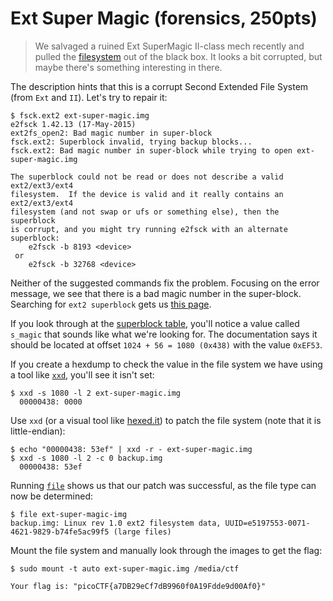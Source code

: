 # Ext Super Magic (forensics, 250pts)

> We salvaged a ruined Ext SuperMagic II-class mech recently and pulled the
> [filesystem](./assets/ext-super-magic.tar.gz) out of the black box. It looks a bit corrupted, but maybe there's
> something interesting in there.

The description hints that this is a corrupt Second Extended File System (from `Ext` and `II`).  Let's try to repair it:

```
$ fsck.ext2 ext-super-magic.img
e2fsck 1.42.13 (17-May-2015)
ext2fs_open2: Bad magic number in super-block
fsck.ext2: Superblock invalid, trying backup blocks...
fsck.ext2: Bad magic number in super-block while trying to open ext-super-magic.img

The superblock could not be read or does not describe a valid ext2/ext3/ext4
filesystem.  If the device is valid and it really contains an ext2/ext3/ext4
filesystem (and not swap or ufs or something else), then the superblock
is corrupt, and you might try running e2fsck with an alternate superblock:
    e2fsck -b 8193 <device>
 or
    e2fsck -b 32768 <device>
```

Neither of the suggested commands fix the problem.  Focusing on the error message, we see that there is a bad magic
number in the super-block.  Searching for `ext2 superblock` gets us
[this page](https://www.nongnu.org/ext2-doc/ext2.html).

If you look through at the [superblock table](https://www.nongnu.org/ext2-doc/ext2.html#superblock), you'll notice a
value called `s_magic` that sounds like what we're looking for.  The documentation says it should be located at offset
`1024 + 56 = 1080 (0x438)` with the value `0xEF53`.

If you create a hexdump to check the value in the file system we have using a tool like
[`xxd`](https://linux.die.net/man/1/xxd), you'll see it isn't set:

```
$ xxd -s 1080 -l 2 ext-super-magic.img 
  00000438: 0000
```

Use `xxd` (or a visual tool like [hexed.it](https://hexed.it)) to patch the file system (note that it is little-endian):

```
$ echo "00000438: 53ef" | xxd -r - ext-super-magic.img
$ xxd -s 1080 -l 2 -c 0 backup.img
  00000438: 53ef
```

Running [`file`](https://linux.die.net/man/1/file) shows us that our patch was successful, as the file type can now be
determined:

```
$ file ext-super-magic-img
backup.img: Linux rev 1.0 ext2 filesystem data, UUID=e5197553-0071-4621-9829-b74fe5ac99f5 (large files)
```

Mount the file system and manually look through the images to get the flag:

```
$ sudo mount -t auto ext-super-magic.img /media/ctf
```

```
Your flag is: "picoCTF{a7DB29eCf7dB9960f0A19Fdde9d00Af0}"
```
